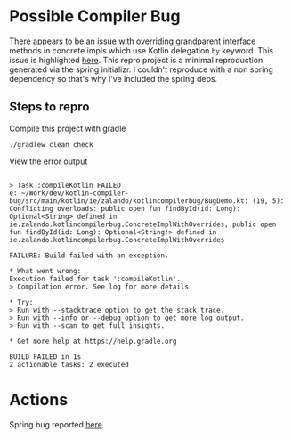 # Possible Compiler Bug
There appears to be an issue with overriding grandparent interface methods in concrete impls which use Kotlin
delegation `by` keyword. This issue is highlighted [here](src/main/kotlin/ie/zalando/kotlincompilerbug/BugDemo.kt).
This repro project is a minimal reproduction generated via the spring initializr. I couldn't reproduce with a non spring
dependency so that's why I've included the spring deps.

## Steps to repro 
Compile this project with gradle
```shell
./gradlew clean check
```

View the error output
```shell

> Task :compileKotlin FAILED
e: ~/Work/dev/kotlin-compiler-bug/src/main/kotlin/ie/zalando/kotlincompilerbug/BugDemo.kt: (19, 5): Conflicting overloads: public open fun findById(id: Long): Optional<String> defined in ie.zalando.kotlincompilerbug.ConcreteImplWithOverrides, public open fun findById(id: Long): Optional<String!> defined in ie.zalando.kotlincompilerbug.ConcreteImplWithOverrides

FAILURE: Build failed with an exception.

* What went wrong:
Execution failed for task ':compileKotlin'.
> Compilation error. See log for more details

* Try:
> Run with --stacktrace option to get the stack trace.
> Run with --info or --debug option to get more log output.
> Run with --scan to get full insights.

* Get more help at https://help.gradle.org

BUILD FAILED in 1s
2 actionable tasks: 2 executed
```

# Actions
Spring bug reported [here](https://github.com/spring-projects/spring-framework/issues/28175)